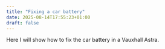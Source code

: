 ```yaml
---
title: "Fixing a car battery"
date: 2025-08-14T17:55:23+01:00
draft: false
---
```


Here I will show how to fix the car battery in a Vauxhall Astra.

